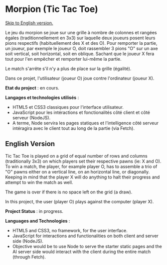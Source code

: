# Morpion (Tic Tac Toe)

[Skip to English version.](#english-version)

Le jeu du morpion se joue sur une grille à nombre de colonnes et rangées égales (traditionnellement en 3x3) sur laquelle deux joueurs posent leurs pions respectifs (habituellement des X et des O). Pour remporter la partie, un joueur, par exemple le joueur O, doit rassembler 3 pions "O" sur un axe soit vertical, soit horizontal, soit en oblique. Sachant que le joueur X fera tout pour l'en empêcher et remporter lui-même la partie.

Le match s'arrête s'il n'y a plus de place sur la grille (égalité).

Dans ce projet, l'utilisateur (joueur O) joue contre l'ordinateur (joueur X).

**Etat du project** : en cours.

**Langages et technologies utilisés** :

- HTML5 et CSS3 classiques pour l'interface utilisateur.
- JavaScript pour les intéractions et fonctionalités côté client et côté serveur (NodeJS).
- A terme, Node servira les pages statiques et l'intelligence côté serveur intéragira avec le client tout au long de la partie (via Fetch).

## English Version

Tic Tac Toe is played on a grid of equal number of rows and columns (traditionally 3x3) on which players set their respective pawns (ie: X and O).
To win a match, the player, for example player O, has to assemble a trio of "O" pawns either on a vertical line, on an horizontal line, or diagonally. Keeping in mind that the player X will do anything to halt their progress and attempt to win the match as well.

The game is over if there is no space left on the grid (a draw).

In this project, the user (player O) plays against the computer (player X).

**Project Status** : in progress.

**Languages and Technologies** :

- HTML5 and CSS3, no framework, for the user interface.
- JavaScript for interactions and functionalities on both client and server side (NodeJS).
- Objective would be to use Node to serve the starter static pages and the AI server side would interact with the client during the entire match (through Fetch).

